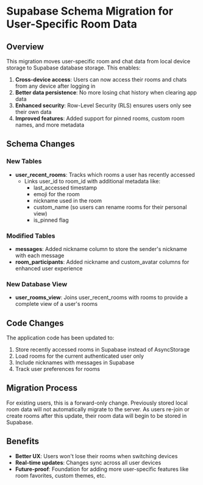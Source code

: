 # Supabase Schema Migration for User-Specific Room Data

## Overview

This migration moves user-specific room and chat data from local device storage to Supabase database storage. This enables:

1. **Cross-device access**: Users can now access their rooms and chats from any device after logging in
2. **Better data persistence**: No more losing chat history when clearing app data
3. **Enhanced security**: Row-Level Security (RLS) ensures users only see their own data
4. **Improved features**: Added support for pinned rooms, custom room names, and more metadata

## Schema Changes

### New Tables

- **user_recent_rooms**: Tracks which rooms a user has recently accessed
  - Links user_id to room_id with additional metadata like:
    - last_accessed timestamp
    - emoji for the room
    - nickname used in the room
    - custom_name (so users can rename rooms for their personal view)
    - is_pinned flag

### Modified Tables

- **messages**: Added nickname column to store the sender's nickname with each message
- **room_participants**: Added nickname and custom_avatar columns for enhanced user experience

### New Database View

- **user_rooms_view**: Joins user_recent_rooms with rooms to provide a complete view of a user's rooms

## Code Changes

The application code has been updated to:

1. Store recently accessed rooms in Supabase instead of AsyncStorage
2. Load rooms for the current authenticated user only
3. Include nicknames with messages in Supabase
4. Track user preferences for rooms

## Migration Process

For existing users, this is a forward-only change. Previously stored local room data will not automatically migrate to the server. As users re-join or create rooms after this update, their room data will begin to be stored in Supabase.

## Benefits

- **Better UX**: Users won't lose their rooms when switching devices
- **Real-time updates**: Changes sync across all user devices  
- **Future-proof**: Foundation for adding more user-specific features like room favorites, custom themes, etc.
